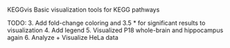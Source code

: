 #
KEGGvis
Basic visualization tools for KEGG pathways

TODO: 
3. Add fold-change coloring and 
3.5 * for significant results to visualization
4. Add legend
5. Visualized P18 whole-brain and hippocampus again
6. Analyze + Visualize HeLa data  
